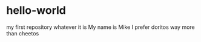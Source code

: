 # hello-world
my first repository whatever it is
My name is Mike
I prefer doritos way more than cheetos
